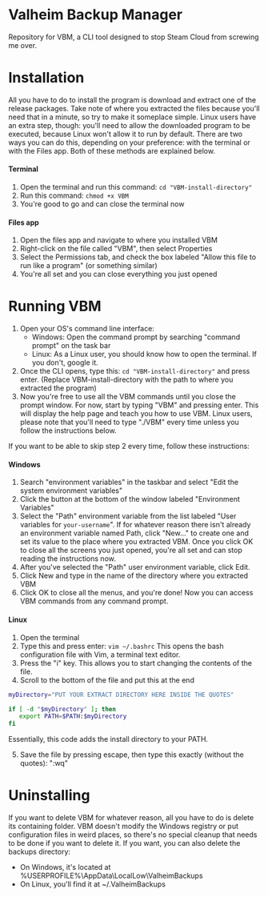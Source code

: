 # Valheim Backup Manager
Repository for VBM, a CLI tool designed to stop Steam Cloud from screwing me over.

# Installation
All you have to do to install the program is download and extract one of the release packages. Take note of where you extracted the files because you'll need that in a minute, so try to make it someplace simple. Linux users have an extra step, though: you'll need to allow the downloaded program to be executed, because Linux won't allow it to run by default. There are two ways you can do this, depending on your preference: with the terminal or with the Files app. Both of these methods are explained below.

#### Terminal
1. Open the terminal and run this command: `cd "VBM-install-directory"`
2. Run this command: `chmod +x VBM`
3. You're good to go and can close the terminal now

#### Files app
1. Open the files app and navigate to where you installed VBM
2. Right-click on the file called "VBM", then select Properties
3. Select the Permissions tab, and check the box labeled "Allow this file to run like a program" (or something similar)
4. You're all set and you can close everything you just opened

# Running VBM
1. Open your OS's command line interface:
    * Windows: Open the command prompt by searching "command prompt" on the task bar
    * Linux: As a Linux user, you should know how to open the terminal. If you don't, google it.
2. Once the CLI opens, type this: `cd "VBM-install-directory"` and press enter. (Replace VBM-install-directory with the path to where you extracted the program)
3. Now you're free to use all the VBM commands until you close the prompt window. For now, start by typing "VBM" and pressing enter. This will display the help page and teach you how to use VBM. Linux users, please note that you'll need to type "./VBM" every time unless you follow the instructions below.

If you want to be able to skip step 2 every time, follow these instructions:

#### Windows
1. Search "environment variables" in the taskbar and select "Edit the system environment variables"
2. Click the button at the bottom of the window labeled "Environment Variables"
3. Select the "Path" environment variable from the list labeled "User variables for `your-username`". If for whatever reason there isn't already an environment variable named Path, click "New..." to create one and set its value to the place where you extracted VBM. Once you click OK to close all the screens you just opened, you're all set and can stop reading the instructions now.
4. After you've selected the "Path" user environment variable, click Edit.
5. Click New and type in the name of the directory where you extracted VBM
6. Click OK to close all the menus, and you're done! Now you can access VBM commands from any command prompt.

#### Linux
1. Open the terminal
2. Type this and press enter: `vim ~/.bashrc` This opens the bash configuration file with Vim, a terminal text editor.
3. Press the "i" key. This allows you to start changing the contents of the file.
4. Scroll to the bottom of the file and put this at the end
```bash
myDirectory="PUT YOUR EXTRACT DIRECTORY HERE INSIDE THE QUOTES"

if [ -d "$myDirectory" ]; then
   export PATH=$PATH:$myDirectory
fi
```
Essentially, this code adds the install directory to your PATH.

5. Save the file by pressing escape, then type this exactly (without the quotes): ":wq"

# Uninstalling
If you want to delete VBM for whatever reason, all you have to do is delete its containing folder. VBM doesn't modify the Windows registry or put configuration files in weird places, so there's no special cleanup that needs to be done if you want to delete it. If you want, you can also delete the backups directory:
- On Windows, it's located at %USERPROFILE%\AppData\LocalLow\ValheimBackups
- On Linux, you'll find it at ~/.ValheimBackups
